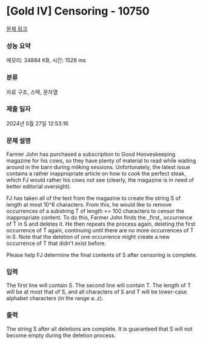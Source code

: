 # [Gold IV] Censoring - 10750 

[문제 링크](https://www.acmicpc.net/problem/10750) 

### 성능 요약

메모리: 34884 KB, 시간: 1528 ms

### 분류

자료 구조, 스택, 문자열

### 제출 일자

2024년 5월 27일 12:53:16

### 문제 설명

<p>Farmer John has purchased a subscription to Good Hooveskeeping magazine for his cows, so they have plenty of material to read while waiting around in the barn during milking sessions. Unfortunately, the latest issue contains a rather inappropriate article on how to cook the perfect steak, which FJ would rather his cows not see (clearly, the magazine is in need of better editorial oversight).</p>

<p>FJ has taken all of the text from the magazine to create the string S of length at most 10^6 characters. From this, he would like to remove occurrences of a substring T of length <= 100 characters to censor the inappropriate content. To do this, Farmer John finds the _first_ occurrence of T in S and deletes it. He then repeats the process again, deleting the first occurrence of T again, continuing until there are no more occurrences of T in S. Note that the deletion of one occurrence might create a new occurrence of T that didn't exist before.</p>

<p>Please help FJ determine the final contents of S after censoring is complete.</p>

### 입력 

 <p>The first line will contain S. The second line will contain T. The length of T will be at most that of S, and all characters of S and T will be lower-case alphabet characters (in the range a..z).</p>

### 출력 

 <p>The string S after all deletions are complete. It is guaranteed that S will not become empty during the deletion process.</p>

